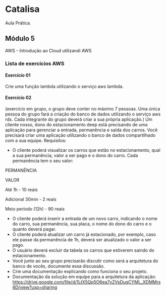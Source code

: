 # Catalisa
Aula Prática.

## Módulo 5
AWS - Introdução ao Cloud utilizandi AWS

### Lista de exercícios AWS

#### Exercício 01

<p>Crie uma função lambda utilizando o serviço aws lambda. </p>

#### Exercício 02
(exercício em grupo, o grupo deve conter no máximo 7 pessoas.
Uma única pessoa do grupo fará a criação do banco de dados utilizando o serviço aws rds. Cada integrante do grupo deverá criar a sua própria aplicação.) 
Um cliente nosso, dono do estacionamento deep está precisando de uma aplicação para gerenciar a entrada, permanência e saída dos carros.
Você precisará criar uma aplicação utilizando o banco de dados compartilhado com a sua equipe.
Requisitos:
- O cliente poderá visualizar os carros que estão no estacionamento, qual a sua permanência, valor a ser pago e o dono do carro.
Cada permanência tem o seu valor:

<p>PERMANÊNCIA</p>
<p>VALOR</p>
<p>Até 1h - 10 reais</p>
<p>Adicional 30min - 2 reais</p>
<p>Meio período (12h) - 90 reais</p>

- O cliente poderá inserir a entrada de um novo carro, indicando o nome do carro, sua permanência, sua placa, o nome do dono do carro e o quanto deverá pagar.
- O cliente poderá atualizar um carro já estacionado, por exemplo, caso ele passe da permanência de 1h, deverá ser atualizado o valor a ser pago.
- O usuário deverá excluir da tabela os carros que estiverem saindo do estacionamento.
- Você junto ao seu grupo precisarão discutir como será a arquitetura do banco de vocês, documente essa discussão.
- Crie uma documentação explicando como funciona o seu projeto.
- Documentação da solução em equipe para a arquitetura da aplicação:
  https://drive.google.com/file/d/1LtX5Qp5O6ea7vZVsDuqCYML_XDMMrs6D/view?usp=sharing

